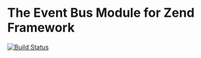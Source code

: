 # The Event Bus Module for Zend Framework

[![Build Status](https://travis-ci.org/kuai6/event-bus-rabbitmq-driver.svg?branch=master)](https://travis-ci.org/kuai6/event-bus-rabbitmq-driver)
